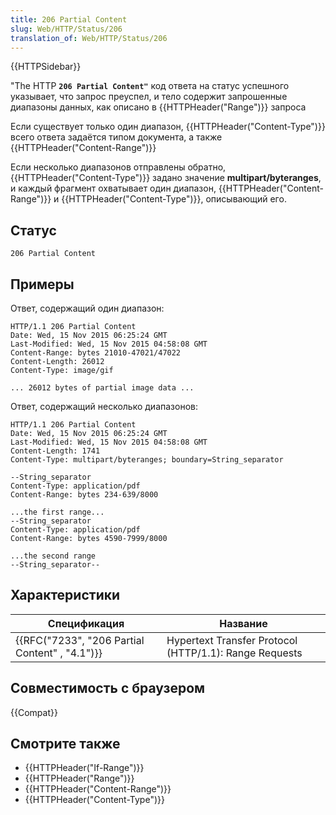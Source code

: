 ```yaml
---
title: 206 Partial Content
slug: Web/HTTP/Status/206
translation_of: Web/HTTP/Status/206
---
```

{{HTTPSidebar}}

"The HTTP **`206 Partial Content"`** код ответа на статус успешного указывает, что запрос преуспел, и тело содержит запрошенные диапазоны данных, как описано в {{HTTPHeader("Range")}} запроса

Если существует только один диапазон, {{HTTPHeader("Content-Type")}} всего ответа задаётся типом документа, а также {{HTTPHeader("Content-Range")}}

Если несколько диапазонов отправлены обратно, {{HTTPHeader("Content-Type")}} задано значение **multipart/byteranges**, и каждый фрагмент охватывает один диапазон, {{HTTPHeader("Content-Range")}} и {{HTTPHeader("Content-Type")}}, описывающий его.

## Статус

```
206 Partial Content
```

## Примеры

Ответ, содержащий один диапазон:

```
HTTP/1.1 206 Partial Content
Date: Wed, 15 Nov 2015 06:25:24 GMT
Last-Modified: Wed, 15 Nov 2015 04:58:08 GMT
Content-Range: bytes 21010-47021/47022
Content-Length: 26012
Content-Type: image/gif

... 26012 bytes of partial image data ...
```

Ответ, содержащий несколько диапазонов:

```
HTTP/1.1 206 Partial Content
Date: Wed, 15 Nov 2015 06:25:24 GMT
Last-Modified: Wed, 15 Nov 2015 04:58:08 GMT
Content-Length: 1741
Content-Type: multipart/byteranges; boundary=String_separator

--String_separator
Content-Type: application/pdf
Content-Range: bytes 234-639/8000

...the first range...
--String_separator
Content-Type: application/pdf
Content-Range: bytes 4590-7999/8000

...the second range
--String_separator--
```

## Характеристики

| Спецификация                                                 | Название                                               |
| ------------------------------------------------------------ | ------------------------------------------------------ |
| {{RFC("7233", "206 Partial Content" , "4.1")}} | Hypertext Transfer Protocol (HTTP/1.1): Range Requests |

## Совместимость с браузером

{{Compat}}

## Смотрите также

- {{HTTPHeader("If-Range")}}
- {{HTTPHeader("Range")}}
- {{HTTPHeader("Content-Range")}}
- {{HTTPHeader("Content-Type")}}
